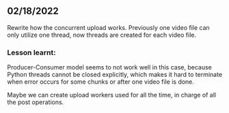 ## 02/18/2022
Rewrite how the concurrent upload works. Previously one video file can only utilize one thread, now threads are created for each video file. 

### Lesson learnt:
Producer-Consumer model seems to not work well in this case, because Python threads cannot be closed explicitly, which makes it hard to terminate when error occurs for some chunks or after one video file is done. 

Maybe we can create upload workers used for all the time, in charge of all the post operations. 